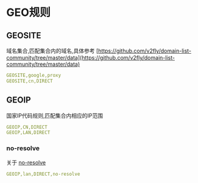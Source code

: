 # GEO规则

## GEOSITE

域名集合,匹配集合内的域名,具体参考 [https://github.com/v2fly/domain-list-community/tree/master/data](https://github.com/v2fly/domain-list-community/tree/master/data)

```yaml
GEOSITE,google,proxy
GEOSITE,cn,DIRECT
```

## GEOIP

国家IP代码规则,匹配集合内相应的IP范围

```yaml
GEOIP,CN,DIRECT
GEOIP,LAN,DIRECT
```

### no-resolve

关于 [no-resolve](ipcidr.md#no-resolve)

```yaml
GEOIP,lan,DIRECT,no-resolve
```
